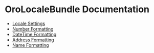 OroLocaleBundle Documentation
=============================

- [Locale Settings](./reference/locale-settings.md)
- [Number Formatting](./reference/number-formatting.md)
- [DateTime Formatting](./reference/datetime-formatting.md)
- [Address Formatting](./reference/address-formatting.md)
- [Name Formatting](./reference/name-formatting.md)
